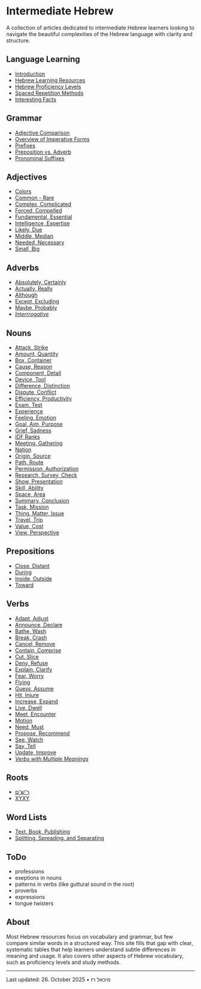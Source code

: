 # Intermediate Hebrew

A collection of articles dedicated to intermediate Hebrew learners looking to navigate the beautiful complexities of the Hebrew language with clarity and structure.

## Language Learning

- [Introduction](/lang/about-language-learnig.md)
- [Hebrew Learning Resources](/lang/learning-resources.md)
- [Hebrew Proficiency Levels](/lang/hebrew-proficiency-levels.md)
- [Spaced Repetition Methods](/lang/spaced-repetition-methods.md)
- [Interesting Facts](/lang/interesting-facts.md)

## Grammar

- [Adjective Comparison](/grammar/adjective-comparison.md)
- [Overview of Imperative Forms](/grammar/imperative.md)
- [Prefixes](/grammar/prefixes.md)
- [Preposition vs. Adverb](/grammar/preposition-adverb.md)
- [Pronominal Suffixes](/grammar/pronominal-suffixes.md)

## Adjectives

- [Colors](/adj/colors.md)
- [Common - Rare](/adj/common-rare.md)
- [Complex, Complicated](/adj/complex-complicated.md)
- [Forced, Compelled](/adj/forced-compelled.md)
- [Fundamental, Essential](/adj/fundamental-essential.md)
- [Intelligence, Expertise](/adj/intelligence-expertise.md)
- [Likely, Due](/adj/likely-due.md)
- [Middle, Median](/adj/middle-median.md)
- [Needed, Necessary](/adj/needed-necessary.md)
- [Small, Big](/adj/small-big.md)

## Adverbs

- [Absolutely, Certainly](/adv/absolutely-certainly.md)
- [Actually, Really](/adv/actually-really.md)
- [Although](/adv/although.md)
- [Except, Excluding](/adv/except-excluding.md)
- [Maybe, Probably](/adv/maybe-probably.md)
- [*Interrrogative*](/adv/interrogative.md)
  
## Nouns

- [Attack, Strike](/noun/attack-strike.md)
- [Amount, Quantity](/noun/amount-quantity.md)
- [Box, Container](/noun/box-container.md)
- [Cause, Reason](/noun/cause-reason.md)
- [Component, Detail](/noun/component-detail.md)
- [Device, Tool](/noun/device-tool.md)
- [Difference, Distinction](/noun/difference-distinction.md)
- [Dispute, Conflict](/noun/dispute-conflict.md)
- [Efficiency, Productivity](/noun/efficiency-productivity.md)
- [Exam, Test](/noun/exam-test.md)
- [Experience](/noun/experience.md)
- [Feeling, Emotion](/noun/feeling-emotion.md)
- [Goal, Aim, Purpose](/noun/goal-aim-purpose.md)
- [Grief, Sadness](/noun/grief-sadness.md)
- [IDF Ranks](/noun/idf-ranks.md)
- [Meeting, Gathering](/noun/meeting-gathering.md)
- [Nation](/noun/nation.md)
- [Origin, Source](/noun/origin-source.md)
- [Path, Route](/noun/path-route.md)
- [Permission, Authorization](/noun/permission-authorization.md)
- [Research, Survey, Check](/noun/research-survey-check.md)
- [Show, Presentation](/noun/show-presentation.md)
- [Skill, Ability](/noun/skill-ability.md)
- [Space, Area](/noun/space-area.md)
- [Summary, Conclusion](/noun/summary-conclusion.md)
- [Task, Mission](/noun/task-mission.md)
- [Thing, Matter, Issue](/noun/thing-matter.md)
- [Travel, Trip](/noun/travel-trip.md)
- [Value, Cost](/noun/value-cost.md)
- [View, Perspective](/noun/view-perspective.md)

## Prepositions

- [Close, Distant](/prep/close-distant.md)
- [During](/prep/during.md)
- [Inside, Outside](/prep/inside-outside.md)
- [Toward](/prep/toward.md)

## Verbs

- [Adapt, Adjust](/verb/adapt-adjust.md)
- [Announce, Declare](/verb/announce-declare.md)
- [Bathe, Wash](/verb/bathe-wash.md)
- [Break, Crash](/verb/break-crash.md)
- [Cancel, Remove](/verb/cancel-remove.md)
- [Contain, Comprise](/verb/contain-comprise.md)
- [Cut, Slice](/verb/cut-slice.md)
- [Deny, Refuse](/verb/deny-refuse.md)
- [Explain, Clarify](/verb/explain-clarify.md)
- [Fear, Worry](/verb/fear-worry.md)
- [Flying](/verb/flying.md)
- [Guess, Assume](/verb/guess-assume.md)
- [Hit, Injure](/verb/hit-injure.md)
- [Increase, Expand](/verb/increase-expand.md)
- [Live, Dwell](/verb/live-dwell.md)
- [Meet, Encounter](/verb/meet-encounter.md)
- [Motion](/verb/motion.md)
- [Need, Must](/verb/need-must.md)
- [Propose, Recommend](/verb/propose-recommend.md)
- [See, Watch](/verb/see-watch.md)
- [Say, Tell](/verb/say-tell.md)
- [Update, Improve](/verb/update-improve.md)
- [*Verbs with Multiple Meanings*](/verb/verbs-multiple-meaning.md)

## Roots

- [ר־שׁ־ם](/root/r-sh-m.md)
- [XYXY](/root/xyxy.md)

## Word Lists

- [Text, Book, Publishing](/subj/text-book.md)
- [Splitting, Spreading, and Separating](/subj/separating.md)

## ToDo

- professions
- exeptions in nouns
- patterns in verbs (like guttural sound in the root)
- proverbs
- expressions
- tongue twisters 

## About

Most Hebrew resources focus on vocabulary and grammar, but few compare similar words in a structured way. This site fills that gap with clear, systematic tables that help learners understand subtle differences in meaning and usage. It also covers other aspects of Hebrew vocabulary, such as proficiency levels and study methods.

---

Last updated: 26. October 2025 • מיכאל רז

